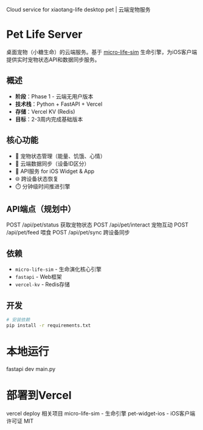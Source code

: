 Cloud service for xiaotang-life desktop pet | 云端宠物服务

# Pet Life Server

桌面宠物（小糖生命）的云端服务。基于 [micro-life-sim](https://github.com/xiaotang-life/micro-life-sim) 生命引擎，为iOS客户端提供实时宠物状态API和数据同步服务。

## 概述

- **阶段**：Phase 1 - 云端无用户版本
- **技术栈**：Python + FastAPI + Vercel
- **存储**：Vercel KV (Redis)
- **目标**：2-3周内完成基础版本

## 核心功能

- 🐾 宠物状态管理（能量、饥饿、心情）
- 🔄 云端数据同步（设备ID区分）
- 📱 API服务 for iOS Widget & App
- 🌐 跨设备状态恢复
- ⏱️ 分钟级时间推进引擎

## API端点（规划中）

POST /api/pet/status 获取宠物状态 POST /api/pet/interact 宠物互动 POST /api/pet/feed 喂食 POST /api/pet/sync 跨设备同步

## 依赖

- `micro-life-sim` - 生命演化核心引擎
- `fastapi` - Web框架
- `vercel-kv` - Redis存储

## 开发

```bash
# 安装依赖
pip install -r requirements.txt
```

# 本地运行
fastapi dev main.py

# 部署到Vercel
vercel deploy
相关项目
micro-life-sim - 生命引擎
pet-widget-ios - iOS客户端
许可证
MIT
